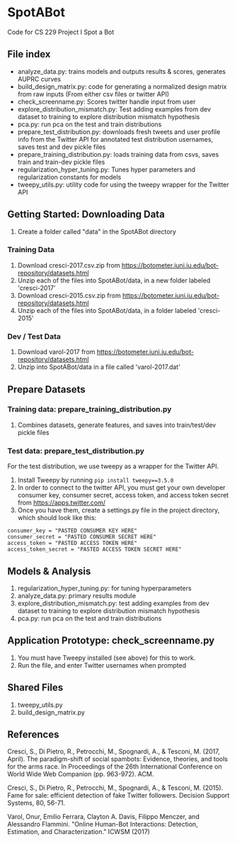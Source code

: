 # SpotABot
Code for CS 229 Project I Spot a Bot

## File index
* analyze_data.py: trains models and outputs results & scores, generates AUPRC curves
* build_design_matrix.py: code for generating a normalized design matrix from raw inputs (From either csv files or twitter API)
* check_screenname.py: Scores twitter handle input from user
* explore_distribution_mismatch.py: Test adding examples from dev dataset to training to explore distribution mismatch hypothesis
* pca.py: run pca on the test and train distributions
* prepare_test_distribution.py:	downloads fresh tweets and user profile info from the Twitter API for annotated test distribution usernames, saves test and dev pickle files
* prepare_training_distribution.py: loads training data from csvs, saves train and train-dev pickle files
* regularization_hyper_tuning.py: Tunes hyper parameters and regularization constants for models 
* tweepy_utils.py: utility code for using the tweepy wrapper for the Twitter API

## Getting Started: Downloading Data
1. Create a folder called "data" in the SpotABot directory

### Training Data
1. Download cresci-2017.csv.zip from https://botometer.iuni.iu.edu/bot-repository/datasets.html
1. Unzip each of the files into SpotABot/data, in a new folder labeled 'cresci-2017'
1. Download cresci-2015.csv.zip from https://botometer.iuni.iu.edu/bot-repository/datasets.html
1. Unzip each of the files into SpotABot/data, in a folder labeled 'cresci-2015'

### Dev / Test Data
1. Download varol-2017 from https://botometer.iuni.iu.edu/bot-repository/datasets.html
1. Unzip into SpotABot/data in a file called 'varol-2017.dat'

## Prepare Datasets

### Training data: prepare_training_distribution.py
1. Combines datasets, generate features, and saves into train/test/dev pickle files

### Test data: prepare_test_distribution.py
For the test distribution, we use tweepy as a wrapper for the Twitter API.  
1. Install Tweepy by running `pip install tweepy==3.5.0`
1. In order to connect to the twitter API, you must get your own developer consumer key, consumer secret, access token, and access token secret from https://apps.twitter.com/
1. Once you have them, create a settings.py file in the project directory, which should look like this:
```
consumer_key = "PASTED CONSUMER KEY HERE"
consumer_secret = "PASTED CONSUMER SECRET HERE"
access_token = "PASTED ACCESS TOKEN HERE"
access_token_secret = "PASTED ACCESS TOKEN SECRET HERE"
```

## Models & Analysis 
1. regularization_hyper_tuning.py: for tuning hyperparameters
1. analyze_data.py: primary results module
1. explore_distribution_mismatch.py: test adding examples from dev dataset to training to explore distribution mismatch hypothesis
1. pca.py: run pca on the test and train distributions

## Application Prototype: check_screenname.py
1. You must have Tweepy installed (see above) for this to work.
1. Run the file, and enter Twitter usernames when prompted

## Shared Files
1. tweepy_utils.py
1. build_design_matrix.py

## References
Cresci, S., Di Pietro, R., Petrocchi, M., Spognardi, A., & Tesconi, M. (2017, April). The paradigm-shift of social spambots: Evidence, theories, and tools for the arms race. In Proceedings of the 26th International Conference on World Wide Web Companion (pp. 963-972). ACM.

Cresci, S., Di Pietro, R., Petrocchi, M., Spognardi, A., & Tesconi, M. (2015). Fame for sale: efficient detection of fake Twitter followers. Decision Support Systems, 80, 56-71.

Varol, Onur, Emilio Ferrara, Clayton A. Davis, Filippo Menczer, and Alessandro Flammini. "Online Human-Bot Interactions: Detection, Estimation, and Characterization." ICWSM (2017)


